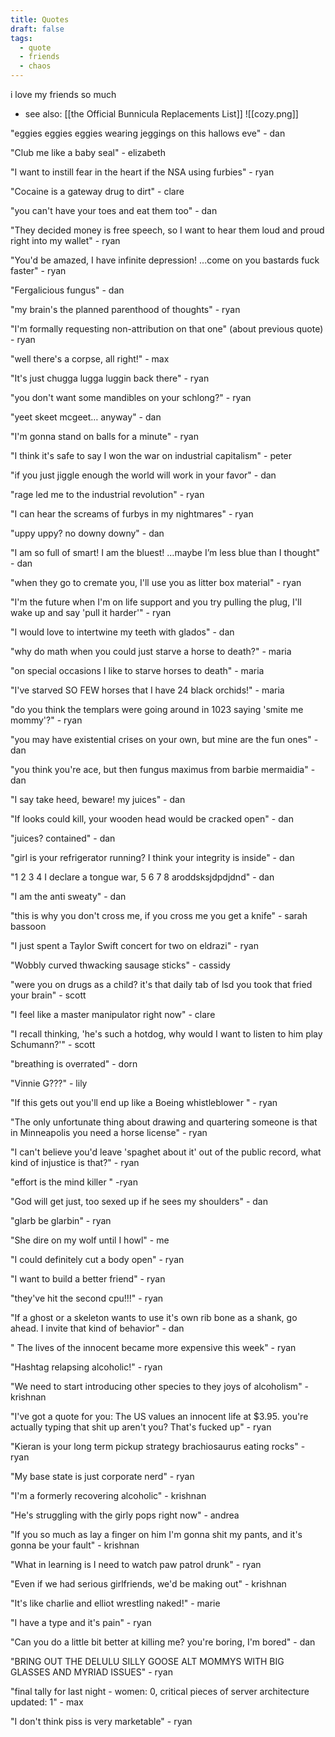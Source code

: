 ```yaml
---
title: Quotes
draft: false
tags:
  - quote
  - friends
  - chaos
---
```

i love my friends so much
- see also: [[the Official Bunnicula Replacements List]]
![[cozy.png]]

"eggies eggies eggies wearing jeggings on this hallows eve" - dan

"Club me like a baby seal" - elizabeth

"I want to instill fear in the heart if the NSA using furbies" - ryan

"Cocaine is a gateway drug to dirt" - clare

"you can't have your toes and eat them too" - dan

"They decided money is free speech, so I want to hear them loud and proud right into my wallet" - ryan

"You'd be amazed, I have infinite depression! ...come on you bastards fuck faster" - ryan

"Fergalicious fungus" - dan

"my brain's the planned parenthood of thoughts" - ryan

"I'm formally requesting non-attribution on that one" (about previous quote) - ryan

"well there's a corpse, all right!" - max

"It's just chugga lugga luggin back there" - ryan

"you don't want some mandibles on your schlong?" - ryan

"yeet skeet mcgeet… anyway" - dan

"I'm gonna stand on balls for a minute" - ryan

"I think it's safe to say I won the war on industrial capitalism" - peter

"if you just jiggle enough the world will work in your favor" - dan

"rage led me to the industrial revolution" - ryan

"I can hear the screams of furbys in my nightmares" - ryan

"uppy uppy? no downy downy" - dan

"I am so full of smart! I am the bluest! …maybe I’m less blue than I thought" - dan

"when they go to cremate you, I'll use you as litter box material" - ryan

"I'm the future when I'm on life support and you try pulling the plug, I'll wake up and say 'pull it harder'" - ryan

"I would love to intertwine my teeth with glados" - dan

"why do math when you could just starve a horse to death?" - maria

"on special occasions I like to starve horses to death" - maria

"I've starved SO FEW horses that I have 24 black orchids!" - maria

"do you think the templars were going around in 1023 saying 'smite me mommy'?" - ryan

"you may have existential crises on your own, but mine are the fun ones" - dan

"you think you're ace, but then fungus maximus from barbie mermaidia" - dan

"I say take heed, beware! my juices" - dan

"If looks could kill, your wooden head would be cracked open" - dan

"juices? contained" - dan

"girl is your refrigerator running? I think your integrity is inside" - dan

"1 2 3 4 I declare a tongue war, 5 6 7 8 aroddsksjdpdjdnd" - dan

"I am the anti sweaty" - dan

"this is why you don't cross me, if you cross me you get a knife" - sarah bassoon

"I just spent a Taylor Swift concert for two on eldrazi" - ryan

"Wobbly curved thwacking sausage sticks" - cassidy

"were you on drugs as a child? it's that daily tab of lsd you took that fried your brain" - scott

"I feel like a master manipulator right now" - clare

"I recall thinking, 'he's such a hotdog, why would I want to listen to him play Schumann?'" - scott

"breathing is overrated" - dorn

"Vinnie G???" - lily

"If this gets out you'll end up like a Boeing whistleblower " - ryan

"The only unfortunate thing about drawing and quartering someone is that in Minneapolis you need a horse license" - ryan

"I can't believe you'd leave 'spaghet about it' out of the public record, what kind of injustice is that?" - ryan

"effort is the mind killer " -ryan

"God will get just, too sexed up if he sees my shoulders" - dan

"glarb be glarbin" - ryan

"She dire on my wolf until I howl" - me

"I could definitely cut a body open" - ryan

"I want to build a better friend" - ryan

"they've hit the second cpu!!!" - ryan

"If a ghost or a skeleton wants to use it's own rib bone as a shank, go ahead. I invite that kind of behavior" - dan

" The lives of the innocent became more expensive this week" - ryan

"Hashtag relapsing alcoholic!" - ryan

"We need to start introducing other species to they joys of alcoholism" - krishnan

"I've got a quote for you: The US values an innocent life at $3.95. you're actually typing that shit up aren't you? That's fucked up" - ryan

"Kieran is your long term pickup strategy brachiosaurus eating rocks" - ryan

"My base state is just corporate nerd" - ryan

"I'm a formerly recovering alcoholic" - krishnan

"He's struggling with the girly pops right now" - andrea

"If you so much as lay a finger on him I'm gonna shit my pants, and it's gonna be your fault" - krishnan

"What in learning is I need to watch paw patrol drunk" - ryan

"Even if we had serious girlfriends, we'd be making out" - krishnan

"It's like charlie and elliot wrestling naked!" - marie

"I have a type and it's pain" - ryan

"Can you do a little bit better at killing me? you're boring, I'm bored" - dan

"BRING OUT THE DELULU SILLY GOOSE ALT MOMMYS WITH BIG GLASSES AND MYRIAD ISSUES" - ryan

"final tally for last night - women: 0, critical pieces of server architecture updated: 1" - max

"I don't think piss is very marketable" - ryan
